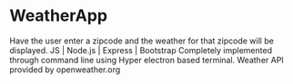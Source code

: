 # WeatherApp
Have the user enter a zipcode and
the weather for that zipcode will be 
displayed.
JS | Node.js | Express | Bootstrap 
Completely implemented through command line using Hyper electron based terminal.
Weather API provided by openweather.org
